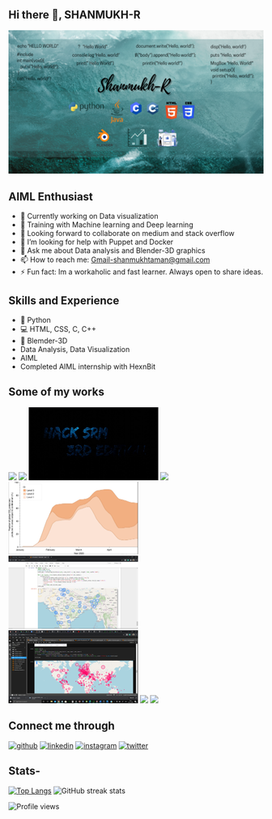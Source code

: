 ## Hi there 👋, SHANMUKH-R
![AIML Enthusiast](https://github.com/SHANMUKH-R/SHANMUKH-R/blob/main/Shanmukh-R.png)
## AIML Enthusiast


- 🔭 Currently working on Data visualization 
- 🌱 Training with Machine learning and Deep learning 
- 👯 Looking forward to collaborate on medium and stack overflow 
- 🤔 I’m looking for help with Puppet and Docker 
- 💬 Ask me about Data analysis and Blender-3D graphics 
- 📫 How to reach me: Gmail-shanmukhtaman@gmail.com 
- ⚡ Fun fact: Im a workaholic and fast learner. Always open to share ideas. 

## Skills and Experience 

* 🐍 Python
* 💻 HTML, CSS, C, C++
* 🧊 Blemder-3D
* Data Analysis, Data Visualization
* AIML
* Completed AIML internship with HexnBit

## Some of my works

<img src="https://github.com/SHANMUKH-R/SHANMUKH-R/blob/main/Redloop_gif.gif" width='256'/> <img src="https://github.com/SHANMUKH-R/SHANMUKH-R/blob/main/deer_patronus.gif" width='256'/> <img src="https://github.com/SHANMUKH-R/SHANMUKH-R/blob/main/HackSRM_3rdEdition.gif" width='256'/> <img src="https://github.com/SHANMUKH-R/SHANMUKH-R/blob/main/infinite_loop.gif" width='256'/> <img src="https://github.com/SHANMUKH-R/SHANMUKH-R/blob/main/2020-10-08.png" width='256'/> <img src="https://github.com/SHANMUKH-R/SHANMUKH-R/blob/main/2020-09-29%20(5).png" width='256'/> <img src="https://github.com/SHANMUKH-R/SHANMUKH-R/blob/main/2020-04-18%20(4).png" width='256'/> <img src="https://user-images.githubusercontent.com/71865643/118948344-d02f3900-b975-11eb-9b6e-c978f1bed06c.png" width='256'/> <img src="https://user-images.githubusercontent.com/71865643/118941344-3ebcc880-b96f-11eb-9482-f1e0267ccae2.jpg" width='256'/>

## Connect me through

[<img src='https://cdn.jsdelivr.net/npm/simple-icons@3.0.1/icons/github.svg' alt='github' height='40'>](https://github.com/SHANMUKH-R )  [<img src='https://cdn.jsdelivr.net/npm/simple-icons@3.0.1/icons/linkedin.svg' alt='linkedin' height='40'>](https://www.linkedin.com/in/shanmukh-r-17295a1a3/)  [<img src='https://cdn.jsdelivr.net/npm/simple-icons@3.0.1/icons/instagram.svg' alt='instagram' height='40'>](https://www.instagram.com/shanmukh_rachakunta/)  [<img src='https://cdn.jsdelivr.net/npm/simple-icons@3.0.1/icons/twitter.svg' alt='twitter' height='40'>](https://twitter.com/Shanmuk58125337)  

## Stats-

[![Top Langs](https://github-readme-stats.vercel.app/api/top-langs/?username=SHANMUKH-R )](https://github.com/anuraghazra/github-readme-stats)
![GitHub streak stats](https://github-readme-streak-stats.herokuapp.com/?user=SHANMUKH-R )  

![Profile views](https://gpvc.arturio.dev/SHANMUKH-R )  
